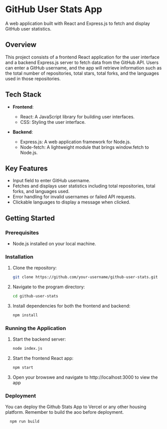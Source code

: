 # GitHub User Stats App

A web application built with React and Express.js to fetch and display GitHub user statistics.

## Overview

This project consists of a frontend React application for the user interface and a backend Express.js server to fetch data from the GitHub API. Users can enter a GitHub username, and the app will retrieve information such as the total number of repositories, total stars, total forks, and the languages used in those repositories.

## Tech Stack

- **Frontend**:
  - React: A JavaScript library for building user interfaces.
  - CSS: Styling the user interface.
  
- **Backend**:
  - Express.js: A web application framework for Node.js.
  - Node-fetch: A lightweight module that brings window.fetch to Node.js.
  
## Key Features

- Input field to enter GitHub username.
- Fetches and displays user statistics including total repositories, total forks, and languages used.
- Error handling for invalid usernames or failed API requests.
- Clickable languages to display a message when clicked.

## Getting Started

### Prerequisites

- Node.js installed on your local machine.

### Installation

1. Clone the repository:
   ```bash
   git clone https://github.com/your-username/github-user-stats.git

2. Navigate to the program directory:
   ```bash
   cd github-user-stats

3. Install dependencies for both the frontend and backend:
   ```bash
   npm install

### Running the Application

1. Start the backend server:
   ```bash
   node index.js
   
2. Start the frontend React app:
   ```bash
   npm start 

2. Open your browswe and navigate to http://localhost:3000 to view the app

### Deployment

You can deploy the Github Stats App to Vercel or any other housing platform. Remember to build the aoo before deployment.
 ```bash
   npm run build 


